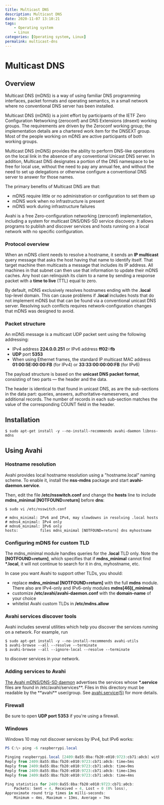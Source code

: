 ```yaml
---
title: Multicast DNS
description: Multicast DNS
date: 2020-11-07 13:10:21
tags:
    - Operating system
    - Linux
categories: [Operating system, Linux]
permalink: multicast-dns
---
```


# Multicast DNS

## Overview

Multicast DNS (mDNS) is a way of using familiar DNS programming interfaces, packet formats and operating semantics, in a small network where no conventional DNS server has been installed.

Multicast DNS (mDNS) is a joint effort by participants of the IETF Zero Configuration Networking (zeroconf) and DNS Extensions (dnsext) working groups. The requirements are driven by the Zeroconf working group; the implementation details are a chartered work item for the DNSEXT group. Most of the people working on mDNS are active participants of both working groups.

Multicast DNS (mDNS) provides the ability to perform DNS-like operations on the local link in the absence of any conventional Unicast DNS server. In addition, Multicast DNS designates a portion of the DNS namespace to be free for local use, without the need to pay any annual fee, and without the need to set up delegations or otherwise configure a conventional DNS server to answer for those names.

The primary benefits of Multicast DNS are that:

-   mDNS require little or no administration or configuration to set them up
-   mDNS work when no infrastructure is present
-   mDNS work during infrastructure failures

Avahi is a free Zero-configuration networking (zeroconf) implementation, including a system for multicast DNS/DNS-SD service discovery. It allows programs to publish and discover services and hosts running on a local network with no specific configuration.

### Protocol overview

When an mDNS client needs to resolve a hostname, it sends an **IP multicast** query message that asks the host having that name to identify itself. That target machine then multicasts a message that includes its IP address. All machines in that subnet can then use that information to update their mDNS caches. Any host can relinquish its claim to a name by sending a response packet with a **time to live** (TTL) equal to zero.

By default, mDNS exclusively resolves hostnames ending with the **.local** top-level domain. This can cause problems if **.local** includes hosts that do not implement mDNS but that can be found via a conventional unicast DNS server. Resolving such conflicts requires network-configuration changes that mDNS was designed to avoid.

### Packet structure

An mDNS message is a multicast UDP packet sent using the following addressing:

-   IPv4 address **224.0.0.251** or IPv6 address **ff02::fb**
-   **UDP** port **5353**
-   When using Ethernet frames, the standard IP multicast MAC address **01:00:5E:00:00:FB** (for IPv4) or **33:33:00:00:00:FB** (for IPv6)

The payload structure is based on the **unicast DNS packet format**, consisting of two parts — the header and the data.

The header is identical to that found in unicast DNS, as are the sub-sections in the data part: queries, answers, authoritative-nameservers, and additional records. The number of records in each sub-section matches the value of the corresponding COUNT field in the header.

## Installation

```shell
$ sudo apt-get install -y --no-install-recommends avahi-daemon libnss-mdns
```

## Using Avahi

### Hostname resolution

Avahi provides local hostname resolution using a "hostname.local" naming scheme. To enable it, install the **nss-mdns** package and start **avahi-daemon.service**.

Then, edit the file **/etc/nsswitch.conf** and change the **hosts** line to include **mdns_minimal [NOTFOUND=return]** before **dns**:

```shell
$ sudo vi /etc/nsswitch.conf

# mdns_minimal: IPv6 and IPv4, may slowdowns in resolving .local hosts
# mdns4_minimal: IPv4 only
# mdns6_minimal: IPv6 only
hosts:          files mdns_minimal [NOTFOUND=return] dns myhostname
```

### Configuring mDNS for custom TLD

The mdns_minimal module handles queries for the **.local** TLD only. Note the **[NOTFOUND=return]**, which specifies that if **mdns_minimal** cannot find **\*.local**, it will not continue to search for it in dns, myhostname, etc.

In case you want Avahi to support other TLDs, you should:

-   replace **mdns_minimal [NOTFOUND=return]** with the full **mdns** module. There also are IPv4-only and IPv6-only modules **mdns\[46\](\_minimal)**
-   customize **/etc/avahi/avahi-daemon.conf** with the **domain-name** of your choice
-   whitelist Avahi custom TLDs in **/etc/mdns.allow**

### Avahi services discover tools

Avahi includes several utilities which help you discover the services running on a network. For example, run

```shell
$ sudo apt-get install -y --no-install-recommends avahi-utils
$ avahi-browse --all --resolve --terminate
$ avahi-browse --all --ignore-local --resolve --terminate
```

to discover services in your network.

### Adding services to Avahi

[The Avahi mDNS/DNS-SD daemon](https://www.freebsd.org/cgi/man.cgi?query=avahi-daemon&sektion=8&apropos=0&manpath=FreeBSD+12.2-RELEASE+and+Ports) advertises the services whose **\*.service** files are found in /etc/avahi/services**. Files in this directory must be readable by the **avahi\*\* user/group. See [avahi.service(5)](https://www.freebsd.org/cgi/man.cgi?query=avahi.service&sektion=5&apropos=0&manpath=FreeBSD+12.2-RELEASE+and+Ports) for more details.

### Firewall

Be sure to open **UDP port 5353** if you're using a firewall.

### Windows

Windows 10 may not discover services by IPv4, but IPv6 works:

```powershell
PS C:\> ping -6 raspberrypi.local

Pinging raspberrypi.local [2409:8a55:8ba:fb20:e010:9723:cb71:a0cb] with 32 bytes of data:
Reply from 2409:8a55:8ba:fb20:e010:9723:cb71:a0cb: time=5ms
Reply from 2409:8a55:8ba:fb20:e010:9723:cb71:a0cb: time=9ms
Reply from 2409:8a55:8ba:fb20:e010:9723:cb71:a0cb: time=13ms
Reply from 2409:8a55:8ba:fb20:e010:9723:cb71:a0cb: time=4ms

Ping statistics for 2409:8a55:8ba:fb20:e010:9723:cb71:a0cb:
    Packets: Sent = 4, Received = 4, Lost = 0 (0% loss),
Approximate round trip times in milli-seconds:
    Minimum = 4ms, Maximum = 13ms, Average = 7ms
```
